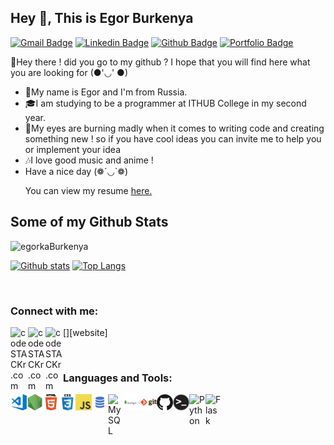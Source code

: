 ## Hey 👋, This is Egor Burkenya 
[![Gmail Badge](https://img.shields.io/badge/-sleepykkuro@gmail.com-c14438?style=flat&logo=Gmail&logoColor=white&link=mailto:sleepykkuro@gmail.com)](mailto:sleepykkuro@gmail.com) 
[![Linkedin Badge](https://img.shields.io/badge/-https://github.com/egorkaBurkenya-0072b1?style=flat&logo=Linkedin&logoColor=white&link=https://www.linkedin.com/in/https://github.com/egorkaBurkenya/)](https://www.linkedin.com/in/https://github.com/egorkaBurkenya/) [![Github Badge](https://img.shields.io/badge/-egorkaBurkenya-grey?style=flat&logo=github&logoColor=white&link=https://github.com/egorkaBurkenya/)](https://www.github.com/egorkaBurkenya/) [![Portfolio Badge](https://img.shields.io/badge/portfolio-web-blue?style=flat&link=https://www.notion.so/a4eb6911c7974b5bb0103fce95d9db87/)](https://www.notion.so/a4eb6911c7974b5bb0103fce95d9db87/) <p align='left'>🥱Hey there ! did you go to my github ? I hope that you will find here what you are looking for (●'◡' ●)
* 🐥My name is Egor and I'm from Russia. 
* 🎓I am studying to be a programmer at ITHUB College in my second year.
* 🤖My eyes are burning madly when it comes to writing code and creating something new ! so if you have cool ideas you can invite me to help you or implement your idea
* 🎶I love good music and anime !
* Have a nice day (❁´◡`❁)</p><p align='left'> You can view my resume <a href='https://www.notion.so/a4eb6911c7974b5bb0103fce95d9db87 ' target=_blank><u>here</u>.</a></p>
## Some of my Github Stats
<p align=left> <img src=https://komarev.com/ghpvc/?username=egorkaBurkenya alt=egorkaBurkenya /> </p>

[![Github stats](https://github-readme-stats.vercel.app/api?username=egorkaBurkenya&show_icons=true&include_all_commits=true)](https://github.com/egorkaBurkenya/github-readme-stats)
[![Top Langs](https://github-readme-stats.vercel.app/api/top-langs/?username=egorkaBurkenya&layout=compact)](https://github.com/egorkaBurkenya/github-readme-stats)

<br />

### Connect with me:

[<img align="left" alt="codeSTACKr.com" width="28px" src="https://image.flaticon.com/icons/svg/3233/3233071.svg" />][website]
[<img align="left" alt="codeSTACKr.com" width="28px" src="https://image.flaticon.com/icons/svg/2111/2111644.svg" />][telegram]
[<img align="left" alt="codeSTACKr.com" width="28px" src="https://image.flaticon.com/icons/svg/733/733583.svg" />][vk]

<br />

### Languages and Tools:

<img align="left" alt="Visual Studio Code" width="26px" src="https://raw.githubusercontent.com/github/explore/80688e429a7d4ef2fca1e82350fe8e3517d3494d/topics/visual-studio-code/visual-studio-code.png" />

<img align="left" alt="Visual Studio Code" width="26px" src="https://raw.githubusercontent.com/github/explore/80688e429a7d4ef2fca1e82350fe8e3517d3494d/topics/nodejs/nodejs.png" />

<img align="left" alt="HTML5" width="26px" src="https://raw.githubusercontent.com/github/explore/80688e429a7d4ef2fca1e82350fe8e3517d3494d/topics/html/html.png" />

<img align="left" alt="CSS3" width="26px" src="https://raw.githubusercontent.com/github/explore/80688e429a7d4ef2fca1e82350fe8e3517d3494d/topics/css/css.png" />

<img align="left" alt="JavaScript" width="26px" src="https://raw.githubusercontent.com/github/explore/80688e429a7d4ef2fca1e82350fe8e3517d3494d/topics/javascript/javascript.png" />

<img align="left" alt="SQL" width="26px" src="https://raw.githubusercontent.com/github/explore/80688e429a7d4ef2fca1e82350fe8e3517d3494d/topics/sql/sql.png" />

<img align="left" alt="MySQL" width="26px" src="https://p7.hiclipart.com/preview/775/292/8/mysql-database-logo-node-js-computer-software-others.jpg" />

<img align="left" alt="MongoDB" width="26px" src="https://raw.githubusercontent.com/github/explore/80688e429a7d4ef2fca1e82350fe8e3517d3494d/topics/mongodb/mongodb.png" />

<img align="left" alt="Git" width="26px" src="https://raw.githubusercontent.com/github/explore/80688e429a7d4ef2fca1e82350fe8e3517d3494d/topics/git/git.png" />

<img align="left" alt="GitHub" width="26px" src="https://raw.githubusercontent.com/github/explore/78df643247d429f6cc873026c0622819ad797942/topics/github/github.png" />

<img align="left" alt="Terminal" width="26px" src="https://raw.githubusercontent.com/github/explore/80688e429a7d4ef2fca1e82350fe8e3517d3494d/topics/terminal/terminal.png" />

<img align="left" alt="Python" width="26px" src="https://www.clipartmax.com/png/full/83-834304_course-key-features-python-logo.png" />
<img align="left" alt="Flask" width="26px" src="https://www.seekpng.com/png/full/875-8753366_flask-framework-logo-svg.png" />

[vk]: https://vk.com/s777s777s777ss
[telegram]: http://t.me/egorefo
